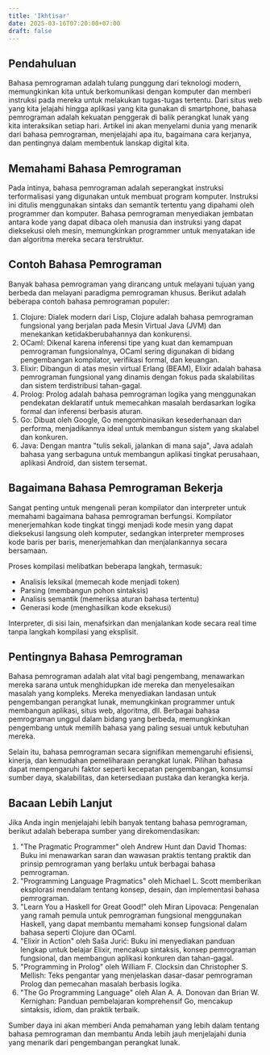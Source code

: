 ```yaml
---
title: 'Ikhtisar'
date: 2025-03-16T07:20:00+07:00
draft: false
---
```


## Pendahuluan

Bahasa pemrograman adalah tulang punggung dari teknologi modern, memungkinkan kita untuk berkomunikasi dengan komputer dan memberi instruksi pada mereka untuk melakukan tugas-tugas tertentu. Dari situs web yang kita jelajahi hingga aplikasi yang kita gunakan di smartphone, bahasa pemrograman adalah kekuatan penggerak di balik perangkat lunak yang kita interaksikan setiap hari. Artikel ini akan menyelami dunia yang menarik dari bahasa pemrograman, menjelajahi apa itu, bagaimana cara kerjanya, dan pentingnya dalam membentuk lanskap digital kita.

## Memahami Bahasa Pemrograman

Pada intinya, bahasa pemrograman adalah seperangkat instruksi terformalisasi yang digunakan untuk membuat program komputer. Instruksi ini ditulis menggunakan sintaks dan semantik tertentu yang dipahami oleh programmer dan komputer. Bahasa pemrograman menyediakan jembatan antara kode yang dapat dibaca oleh manusia dan instruksi yang dapat dieksekusi oleh mesin, memungkinkan programmer untuk menyatakan ide dan algoritma mereka secara terstruktur.

## Contoh Bahasa Pemrograman

Banyak bahasa pemrograman yang dirancang untuk melayani tujuan yang berbeda dan melayani paradigma pemrograman khusus. Berikut adalah beberapa contoh bahasa pemrograman populer:

1. Clojure: Dialek modern dari Lisp, Clojure adalah bahasa pemrograman fungsional yang berjalan pada Mesin Virtual Java (JVM) dan menekankan ketidakberubahannya dan konkurensi.
2. OCaml: Dikenal karena inferensi tipe yang kuat dan kemampuan pemrograman fungsionalnya, OCaml sering digunakan di bidang pengembangan kompilator, verifikasi formal, dan keuangan.
3. Elixir: Dibangun di atas mesin virtual Erlang (BEAM), Elixir adalah bahasa pemrograman fungsional yang dinamis dengan fokus pada skalabilitas dan sistem terdistribusi tahan-gagal.
4. Prolog: Prolog adalah bahasa pemrograman logika yang menggunakan pendekatan deklaratif untuk memecahkan masalah berdasarkan logika formal dan inferensi berbasis aturan.
5. Go: Dibuat oleh Google, Go mengombinasikan kesederhanaan dan performa, menjadikannya ideal untuk membangun sistem yang skalabel dan konkuren.
6. Java: Dengan mantra "tulis sekali, jalankan di mana saja", Java adalah bahasa yang serbaguna untuk membangun aplikasi tingkat perusahaan, aplikasi Android, dan sistem tersemat.

## Bagaimana Bahasa Pemrograman Bekerja

Sangat penting untuk mengenali peran kompilator dan interpreter untuk memahami bagaimana bahasa pemrograman berfungsi. Kompilator menerjemahkan kode tingkat tinggi menjadi kode mesin yang dapat dieksekusi langsung oleh komputer, sedangkan interpreter memproses kode baris per baris, menerjemahkan dan menjalankannya secara bersamaan.

Proses kompilasi melibatkan beberapa langkah, termasuk:

- Analisis leksikal (memecah kode menjadi token)
- Parsing (membangun pohon sintaksis)
- Analisis semantik (memeriksa aturan bahasa tertentu)
- Generasi kode (menghasilkan kode eksekusi)

Interpreter, di sisi lain, menafsirkan dan menjalankan kode secara real time tanpa langkah kompilasi yang eksplisit.

## Pentingnya Bahasa Pemrograman

Bahasa pemrograman adalah alat vital bagi pengembang, menawarkan mereka sarana untuk menghidupkan ide mereka dan menyelesaikan masalah yang kompleks. Mereka menyediakan landasan untuk pengembangan perangkat lunak, memungkinkan programmer untuk membangun aplikasi, situs web, algoritma, dll. Berbagai bahasa pemrograman unggul dalam bidang yang berbeda, memungkinkan pengembang untuk memilih bahasa yang paling sesuai untuk kebutuhan mereka.

Selain itu, bahasa pemrograman secara signifikan memengaruhi efisiensi, kinerja, dan kemudahan pemeliharaan perangkat lunak. Pilihan bahasa dapat mempengaruhi faktor seperti kecepatan pengembangan, konsumsi sumber daya, skalabilitas, dan ketersediaan pustaka dan kerangka kerja.

## Bacaan Lebih Lanjut

Jika Anda ingin menjelajahi lebih banyak tentang bahasa pemrograman, berikut adalah beberapa sumber yang direkomendasikan:

1. "The Pragmatic Programmer" oleh Andrew Hunt dan David Thomas: Buku ini menawarkan saran dan wawasan praktis tentang praktik dan prinsip pemrograman yang berlaku untuk berbagai bahasa pemrograman.
2. "Programming Language Pragmatics" oleh Michael L. Scott memberikan eksplorasi mendalam tentang konsep, desain, dan implementasi bahasa pemrograman.
3. "Learn You a Haskell for Great Good!" oleh Miran Lipovaca: Pengenalan yang ramah pemula untuk pemrograman fungsional menggunakan Haskell, yang dapat membantu memahami konsep fungsional dalam bahasa seperti Clojure dan OCaml.
4. "Elixir in Action" oleh Saša Jurić: Buku ini menyediakan panduan lengkap untuk belajar Elixir, mencakup sintaksis, konsep pemrograman fungsional, dan membangun aplikasi konkuren dan tahan-gagal.
5. "Programming in Prolog" oleh William F. Clocksin dan Christopher S. Mellish: Teks pengantar yang menjelaskan dasar-dasar pemrograman Prolog dan pemecahan masalah berbasis logika.
6. "The Go Programming Language" oleh Alan A. A. Donovan dan Brian W. Kernighan: Panduan pembelajaran komprehensif Go, mencakup sintaksis, idiom, dan praktik terbaik.

Sumber daya ini akan memberi Anda pemahaman yang lebih dalam tentang bahasa pemrograman dan membantu Anda lebih jauh menjelajahi dunia yang menarik dari pengembangan perangkat lunak.
